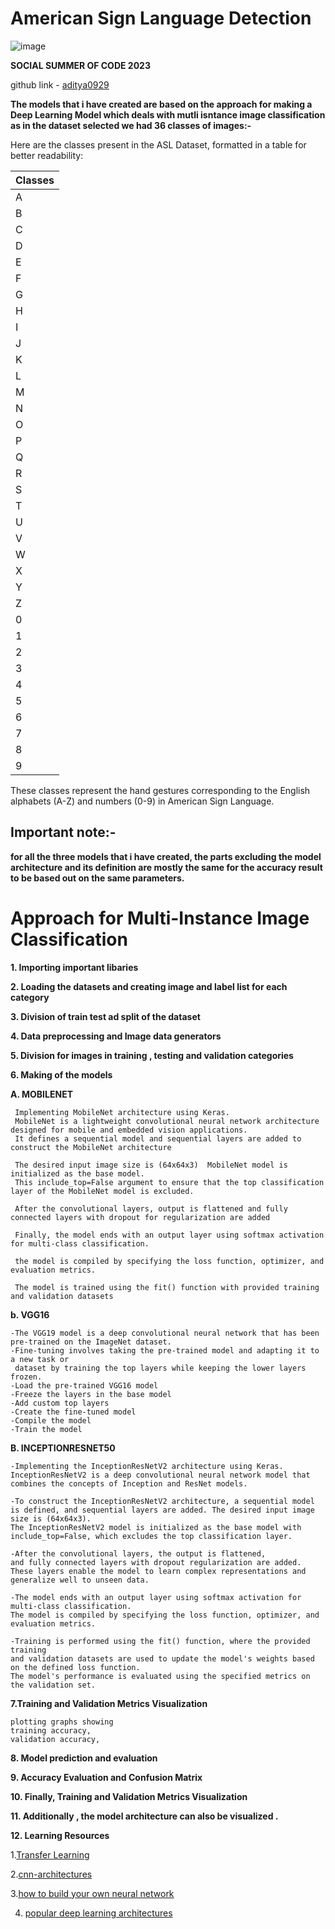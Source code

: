 # American Sign Language Detection
![image](https://github.com/aditya0929/American-Sign-Language-Detection/assets/127277877/65a94bda-c367-40ad-ac40-1f44c2ed1577)

**SOCIAL SUMMER OF CODE 2023**

github link - [aditya0929](https://github.com/aditya0929)

**The models that i have created are based on the approach for making a Deep Learning Model which deals with mutli isntance image classification as in the dataset selected we had 36 classes of images:-**

Here are the classes present in the ASL Dataset, formatted in a table for better readability:

| Classes |
|---------|
| A       |
| B       |
| C       |
| D       |
| E       |
| F       |
| G       |
| H       |
| I       |
| J       |
| K       |
| L       |
| M       |
| N       |
| O       |
| P       |
| Q       |
| R       |
| S       |
| T       |
| U       |
| V       |
| W       |
| X       |
| Y       |
| Z       |
| 0       |
| 1       |
| 2       |
| 3       |
| 4       |
| 5       |
| 6       |
| 7       |
| 8       |
| 9       |

These classes represent the hand gestures corresponding to the English alphabets (A-Z) and numbers (0-9) in American Sign Language.

## Important note:-
**for all the three models that i have created, the parts excluding the model architecture and its definition are mostly the same for the accuracy result to be based out on the same parameters.**


# Approach for Multi-Instance Image Classification

**1. Importing important libaries**

**2. Loading the datasets and creating image and label list for each category** 

**3. Division of train test ad split of the dataset**

**4. Data preprocessing and Image data generators**

**5. Division for images in training , testing and validation categories**

**6. Making of the models**

**A. MOBILENET**
     
     
     Implementing MobileNet architecture using Keras. 
     MobileNet is a lightweight convolutional neural network architecture designed for mobile and embedded vision applications.
     It defines a sequential model and sequential layers are added to construct the MobileNet architecture
     
     The desired input image size is (64x64x3)  MobileNet model is initialized as the base model. 
     This include_top=False argument to ensure that the top classification layer of the MobileNet model is excluded.
     
     After the convolutional layers, output is flattened and fully connected layers with dropout for regularization are added  
     
     Finally, the model ends with an output layer using softmax activation for multi-class classification.
     
     the model is compiled by specifying the loss function, optimizer, and evaluation metrics.
     
     The model is trained using the fit() function with provided training and validation datasets

 **b. VGG16**
   
   
    -The VGG19 model is a deep convolutional neural network that has been pre-trained on the ImageNet dataset. 
    -Fine-tuning involves taking the pre-trained model and adapting it to a new task or 
     dataset by training the top layers while keeping the lower layers frozen.
    -Load the pre-trained VGG16 model
    -Freeze the layers in the base model
    -Add custom top layers
    -Create the fine-tuned model
    -Compile the model
    -Train the model

**B. INCEPTIONRESNET50**

    -Implementing the InceptionResNetV2 architecture using Keras. InceptionResNetV2 is a deep convolutional neural network model that combines the concepts of Inception and ResNet models.

    -To construct the InceptionResNetV2 architecture, a sequential model is defined, and sequential layers are added. The desired input image size is (64x64x3). 
    The InceptionResNetV2 model is initialized as the base model with include_top=False, which excludes the top classification layer.

    -After the convolutional layers, the output is flattened, 
    and fully connected layers with dropout regularization are added. 
    These layers enable the model to learn complex representations and generalize well to unseen data.

    -The model ends with an output layer using softmax activation for multi-class classification. 
    The model is compiled by specifying the loss function, optimizer, and evaluation metrics.

    -Training is performed using the fit() function, where the provided training 
    and validation datasets are used to update the model's weights based on the defined loss function.
    The model's performance is evaluated using the specified metrics on the validation set.

**7.Training and Validation Metrics Visualization**
 
 
    plotting graphs showing 
    training accuracy,
    validation accuracy,
    
**8. Model prediction and evaluation**

**9. Accuracy Evaluation and Confusion Matrix**

**10. Finally, Training and Validation Metrics Visualization**

**11. Additionally , the model architecture can also be visualized .**
  
**12. Learning Resources**
   
   1.[Transfer Learning](https://towardsdatascience.com/a-comprehensive-hands-on-guide-to-transfer-learning-with-real-world-applications-in-deep-learning-212bf3b2f27a)
  
   2.[cnn-architectures](https://medium.com/@RaghavPrabhu/cnn-architectures-lenet-alexnet-vgg-googlenet-and-resnet-7c81c017b848)
  
   3.[how to build your own neural network](https://medium.com/towards-data-science/how-to-build-your-own-neural-network-from-scratch-in-python-68998a08e4f6)
   
4. [popular deep learning architectures](https://blog.paperspace.com/popular-deep-learning-architectures-resnet-inceptionv3-squeezenet/)


  
   



